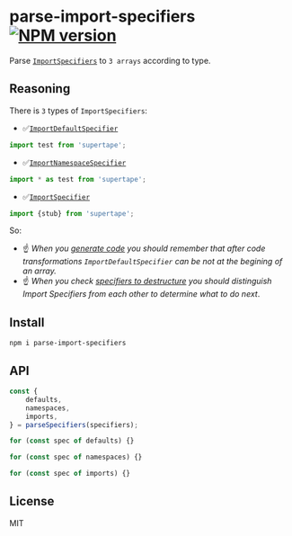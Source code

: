 # parse-import-specifiers [![NPM version][NPMIMGURL]][NPMURL]

[NPMIMGURL]: https://img.shields.io/npm/v/parse-import-specifiers.svg?style=flat&longCache=true
[NPMURL]: https://npmjs.org/package/parse-import-specifiers "npm"

Parse [`ImportSpecifiers`](https://github.com/estree/estree/blob/master/es2015.md#importspecifier) to `3 arrays` according to type.

## Reasoning

There is `3` types of `ImportSpecifiers`:

- ✅[`ImportDefaultSpecifier`](https://github.com/estree/estree/blob/master/es2015.md#importdefaultspecifier)

```js
import test from 'supertape';
```

- ✅[`ImportNamespaceSpecifier`](https://github.com/estree/estree/blob/master/es2015.md#importnamespacespecifier)

```js
import * as test from 'supertape';
```

- ✅[`ImportSpecifier`](https://github.com/estree/estree/blob/master/es2015.md#importspecifier)

```js
import {stub} from 'supertape';
```

So:
- ☝️ *When you [generate code](https://github.com/putoutjs/printer) you should remember that after code transformations `ImportDefaultSpecifier` can be not at the begining of an array.*
- ☝️ *When you check [specifiers to destructure](https://github.com/coderaiser/putout/tree/master/packages/eslint-plugin-putout/lib/multiple-properties-destructuring#readme) you should distinguish Import Specifiers from each other to determine what to do next*.

## Install

```
npm i parse-import-specifiers
```

## API

```js
const {
    defaults,
    namespaces,
    imports,
} = parseSpecifiers(specifiers);

for (const spec of defaults) {}

for (const spec of namespaces) {}

for (const spec of imports) {}
```

## License

MIT
